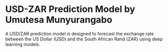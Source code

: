 # USD-ZAR Prediction Model by Umutesa Munyurangabo
A USD/ZAR prediction model is designed to forecast the exchange rate between the US Dollar (USD) and the South African Rand (ZAR) using deep learning models.
